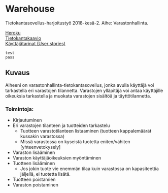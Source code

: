 # Warehouse

Tietokantasovellus-harjoitustyö 2018-kesä-2. Aihe: Varastonhallinta.

[Heroku](https://tsoha-warehouse.herokuapp.com/)  
[Tietokantakaavio](https://github.com/hajame/warehouse/blob/master/documentation/WarehouseManagementDB.png)  
[Käyttäjätarinat (User stories)](https://github.com/hajame/warehouse/blob/master/documentation/user_stories.md)  

```Testikäyttäjätunnus (username, password):
test
pass
```  

## Kuvaus

Aiheeni on varastonhallinta-tietokantasovellus, jonka avulla käyttäjä voi tarkastella eri varastojen tilannetta. Varastojen ylläpitäjä voi antaa käyttäjille oikeuksia tarkastella ja muokata varastojen sisältöä ja täyttötilannetta. 

### Toimintoja:
- Kirjautuminen
- Eri varastojen tilanteen ja tuotteiden tarkastelu
	- Tuotteen varastotilanteen listaaminen (tuotteen kappalemäärät kussakin varastossa)
	- Missä varastossa on kyseistä tuotetta eniten/vähiten [yhteenvetokysely]
- Varaston lisääminen
- Varaston käyttäjäoikeuksien myöntäminen
- Tuotteen lisääminen
	- Jos jokin tuote vie enemmän tilaa kuin varastossa on kapasiteettia jäljellä, ei tuotetta lisätä.
- Tuotteen poistamien
- Varaston poistaminen


